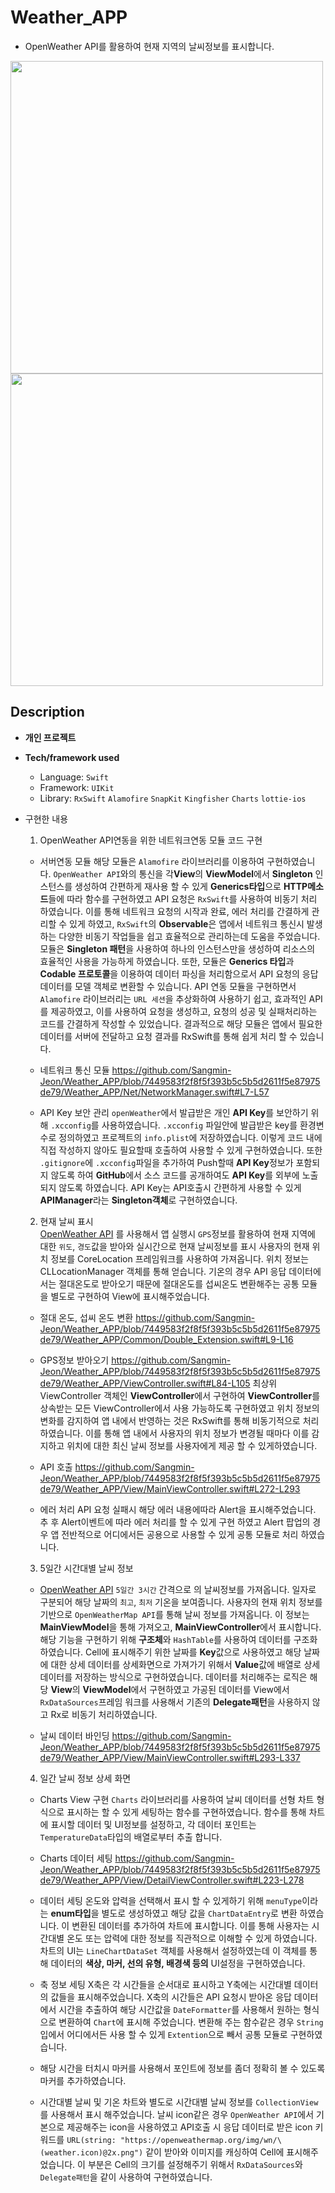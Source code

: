 # Weather_APP
* OpenWeather API를 활용하여 현재 지역의 날씨정보를 표시합니다.   
   
<img src="https://github.com/Sangmin-Jeon/Weather_APP/assets/59474775/07a8e868-34b1-4bb7-8987-2855751d889e.gif" height=500 >  <img src="https://github.com/Sangmin-Jeon/Weather_APP/assets/59474775/5284fce6-5a6e-4b6c-a3d0-6527318df37e.gif" height=500 >

## Description   
   
* **개인 프로젝트**

* **Tech/framework used**
    * Language: `Swift`
    * Framework: `UIKit`
    * Library: `RxSwift` `Alamofire` `SnapKit` `Kingfisher` `Charts` `lottie-ios`

* 구현한 내용
    1. OpenWeather API연동을 위한 네트워크연동 모듈 코드 구현
    * 서버연동 모듈
    해당 모듈은 `Alamofire` 라이브러리를 이용하여 구현하였습니다. `OpenWeather API`와의 통신을 각**View**의 **ViewModel**에서 **Singleton** 인스턴스를 생성하여
    간편하게 재사용 할 수 있게 **Generics타입**으로 **HTTP메소드**들에 따라 함수를 구현하였고 API 요청은 `RxSwift`를 사용하여 비동기 처리 하였습니다.
    이를 통해 네트워크 요청의 시작과 완료, 에러 처리를 간결하게 관리할 수 있게 하였고, `RxSwift`의 **Observable**은 앱에서 네트워크 통신시 발생하는
    다양한 비동기 작업들을 쉽고 효율적으로 관리하는데 도움을 주었습니다.
    모듈은 **Singleton 패턴**을 사용하여 하나의 인스턴스만을 생성하여 리소스의 효율적인 사용을 가능하게 하였습니다.
    또한, 모듈은 **Generics 타입**과 **Codable 프로토콜**을 이용하여 데이터 파싱을 처리함으로서 API 요청의 응답데이터를 모델 객체로 변환할 수 있습니다.
    API 연동 모듈을 구현하면서 `Alamofire` 라이브러리는 `URL 세션`을 추상화하여 사용하기 쉽고, 효과적인 API를 제공하였고, 이를 사용하여 
    요청을 생성하고, 요청의 성공 및 실패처리하는 코드를 간결하게 작성할 수 있었습니다.
    결과적으로 해당 모듈은 앱에서 필요한 데이터를 서버에 전달하고 요청 결과를 RxSwift를 통해 쉽게 처리 할 수 있습니다.  
    
    * 네트워크 통신 모듈
    https://github.com/Sangmin-Jeon/Weather_APP/blob/7449583f2f8f5f393b5c5b5d2611f5e87975de79/Weather_APP/Net/NetworkManager.swift#L7-L57  
    
    * API Key 보안 관리
    `openWeather`에서 발급받은 개인 **API Key**를 보안하기 위해 `.xcconfig`를 사용하였습니다.
    `.xcconfig` 파일안에 발급받은 key를 환경변수로 정의하였고 프로젝트의 `info.plist`에 저장하였습니다. 이렇게 코드 내에 직접 작성하지 않아도
    필요할때 호출하여 사용할 수 있게 구현하였습니다. 또한 `.gitignore`에 `.xcconfig`파일을 추가하여 Push할때 **API Key**정보가 포함되지 않도록 하여
    **GitHub**에서 소스 코드를 공개하여도 **API Key**를 외부에 노출되지 않도록 하였습니다.
    API Key는 API호출시 간편하게 사용할 수 있게 **APIManager**라는 **Singleton객체**로 구현하였습니다.  
    
    2. 현재 날씨 표시      
    [OpenWeather API](https://openweathermap.org/current) 를 사용해서 앱 실행시 `GPS`정보를 활용하여 현재 지역에 대한 `위도`, `경도`값을 받아와 실시간으로 현재 날씨정보를 표시
    사용자의 현재 위치 정보를 CoreLocation 프레임워크를 사용하여 가져옵니다. 위치 정보는 CLLocationManager 객체를 통해 얻습니다.
    기온의 경우 API 응답 데이터에서는 절대온도로 받아오기 때문에 절대온도를 섭씨온도 변환해주는 공통 모듈을 별도로 구현하여 View에 표시해주었습니다.  
    
    * 절대 온도, 섭씨 온도 변환
    https://github.com/Sangmin-Jeon/Weather_APP/blob/7449583f2f8f5f393b5c5b5d2611f5e87975de79/Weather_APP/Common/Double_Extension.swift#L9-L16  
    
    * GPS정보 받아오기
    https://github.com/Sangmin-Jeon/Weather_APP/blob/7449583f2f8f5f393b5c5b5d2611f5e87975de79/Weather_APP/ViewController.swift#L84-L105
    최상위 ViewController 객체인 **ViewController**에서 구현하여 **ViewController**를 상속받는 모든 ViewController에서 사용 가능하도록
    구현하였고 위치 정보의 변화를 감지하여 앱 내에서 반영하는 것은 RxSwift를 통해 비동기적으로 처리 하였습니다.
    이를 통해 앱 내에서 사용자의 위치 정보가 변경될 때마다 이를 감지하고 위치에 대한 최신 날씨 정보를 사용자에게 제공 할 수 있게하였습니다.  
    
    * API 호출
    https://github.com/Sangmin-Jeon/Weather_APP/blob/7449583f2f8f5f393b5c5b5d2611f5e87975de79/Weather_APP/View/MainViewController.swift#L272-L293  
    
    * 에러 처리
    API 요청 실패시 해당 에러 내용에따라 Alert을 표시해주었습니다.
    추 후 Alert이벤트에 따라 에러 처리를 할 수 있게 구현 하였고 Alert 팝업의 경우 앱 전반적으로 어디에서든 
    공용으로 사용할 수 있게 공통 모듈로 처리 하였습니다.  
    
    3. 5일간 시간대별 날씨 정보        
    * [OpenWeather API](https://openweathermap.org/forecast5) `5일간 3시간` 간격으로 의 날씨정보를 가져옵니다. 일자로 구분되어 해당 날짜의 `최고`, `최저` 기온을 보여줍니다.
    사용자의 현재 위치 정보를 기반으로 `OpenWeatherMap API`를 통해 날씨 정보를 가져옵니다. 이 정보는 **MainViewModel**을 통해 가져오고, **MainViewController**에서 표시합니다.
    해당 기능을 구현하기 위해 **구조체**와 `HashTable`를 사용하여 데이터를 구조화 하였습니다.
    Cell에 표시해주기 위한 날짜를 **Key**값으로 사용하였고 해당 날짜에 대한 상세 데이터를 상세화면으로 가져가기 위해서
    **Value**값에 배열로 상세 데이터를 저장하는 방식으로 구현하였습니다.
    데이터를 처리해주는 로직은 해당 **View**의 **ViewModel**에서 구현하였고 가공된 데이터를 View에서 `RxDataSources`프레임 워크를 사용해서
    기존의 **Delegate패턴**을 사용하지 않고 Rx로 비동기 처리하였습니다.  
    
    * 날씨 데이터 바인딩
    https://github.com/Sangmin-Jeon/Weather_APP/blob/7449583f2f8f5f393b5c5b5d2611f5e87975de79/Weather_APP/View/MainViewController.swift#L293-L337  
    
    4. 일간 날씨 정보 상세 화면
    * Charts View 구현
    `Charts` 라이브러리를 사용하여 날씨 데이터를 선형 차트 형식으로 표시하는 할 수 있게 세팅하는 함수를 구현하였습니다.
    함수를 통해 차트에 표시할 데이터 및 UI정보를 설정하고, 각 데이터 포인트는 `TemperatureData`타입의 배열로부터 추출 합니다.  
    
    * Charts 데이터 세팅
    https://github.com/Sangmin-Jeon/Weather_APP/blob/7449583f2f8f5f393b5c5b5d2611f5e87975de79/Weather_APP/View/DetailViewController.swift#L223-L278

    * 데이터 세팅
    온도와 압력을 선택해서 표시 할 수 있게하기 위해 `menuType`이라는 **enum타입**을 별도로 생성하였고 해당 값을 `ChartDataEntry`로 변환 하였습니다.
    이 변환된 데이터를 추가하여 차트에 표시합니다. 이를 통해 사용자는 시간대별 온도 또는 압력에 대한 정보를 직관적으로 이해할 수 있게 하였습니다.
    차트의 UI는 `LineChartDataSet` 객체를 사용해서 설정하였는데 이 객체를 통해 데이터의 **색상, 마커, 선의 유형, 배경색 등의** UI설정을
    구현하였습니다.

    * 축 정보 세팅
    X축은 각 시간들을 순서대로 표시하고 Y축에는 시간대별 데이터의 값들을 표시해주었습니다.
    X축의 시간들은 API 요청시 받아온 응답 데이터에서 시간을 추출하여 해당 시간값을 `DateFormatter`를 사용해서 원하는
    형식으로 변환하여 `Chart`에 표시해 주었습니다.
    변환해 주는 함수같은 경우 `String`입에서 어디에서든 사용 할 수 있게 `Extention`으로 빼서 공통 모듈로 구현하였습니다.  
    
    * 해당 시간을 터치시 마커를 사용해서 포인트에 정보를 좀더 정확히 볼 수 있도록 마커를 추가하였습니다.  
    
    * 시간대별 날씨 및 기온
    차트와 별도로 시간대별 날씨 정보를 `CollectionView`를 사용해서 표시 해주었습니다.
    날씨 icon같은 경우 `OpenWeather API`에서 기본으로 제공해주는 icon을 사용하였고 API호출 시 응답 데이터로 받은 icon 키워드를
    `URL(string: "https://openweathermap.org/img/wn/\(weather.icon)@2x.png")` 같이 받아와 이미지를 캐싱하여
    Cell에 표시해주었습니다.
    이 부분은 Cell의 크기를 설정해주기 위해서 `RxDataSources`와 `Delegate패턴`을 같이 사용하여 구현하였습니다.
    
